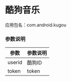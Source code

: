 # 酷狗音乐
应用包名：com.android.kugou

### 参数说明

| 参数 | 参数说明 |
| -- | -- |
| userid | 酷狗ID |
| token  | token |

